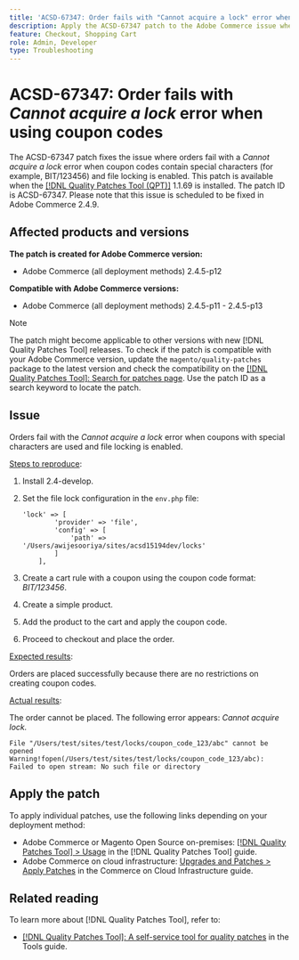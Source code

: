 ```yaml
---
title: 'ACSD-67347: Order fails with "Cannot acquire a lock" error when using coupon codes'
description: Apply the ACSD-67347 patch to the Adobe Commerce issue where orders fail with a “Cannot acquire a lock” error when coupon codes contain special characters (for example, BIT/123456) and file locking is enabled.
feature: Checkout, Shopping Cart
role: Admin, Developer
type: Troubleshooting
---
```


# ACSD-67347: Order fails with *Cannot acquire a lock* error when using coupon codes

The ACSD-67347 patch fixes the issue where orders fail with a *Cannot acquire a lock* error when coupon codes contain special characters (for example, BIT/123456) and file locking is enabled. This patch is available when the [[!DNL Quality Patches Tool (QPT)]](/help/tools/quality-patches-tool/quality-patches-tool-to-self-serve-quality-patches.md) 1.1.69 is installed. The patch ID is ACSD-67347. Please note that this issue is scheduled to be fixed in Adobe Commerce 2.4.9.

## Affected products and versions

**The patch is created for Adobe Commerce version:**

* Adobe Commerce (all deployment methods) 2.4.5-p12

**Compatible with Adobe Commerce versions:**

* Adobe Commerce (all deployment methods) 2.4.5-p11 - 2.4.5-p13

>[!NOTE]
>
>The patch might become applicable to other versions with new [!DNL Quality Patches Tool] releases. To check if the patch is compatible with your Adobe Commerce version, update the `magento/quality-patches` package to the latest version and check the compatibility on the [[!DNL Quality Patches Tool]: Search for patches page](https://experienceleague.adobe.com/tools/commerce-quality-patches/index.html). Use the patch ID as a search keyword to locate the patch.

## Issue

Orders fail with the *Cannot acquire a lock* error when coupons with special characters are used and file locking is enabled.

<u>Steps to reproduce</u>:

1. Install 2.4-develop.
1. Set the file lock configuration in the `env.php` file:
   
   ```
   'lock' => [
           'provider' => 'file',
           'config' => [
               'path' => '/Users/awijesooriya/sites/acsd15194dev/locks'
           ]
       ],
   ```

1. Create a cart rule with a coupon using the coupon code format: *BIT/123456*.
1. Create a simple product.
1. Add the product to the cart and apply the coupon code.
1. Proceed to checkout and place the order.

<u>Expected results</u>:

Orders are placed successfully because there are no restrictions on creating coupon codes.

<u>Actual results</u>:

The order cannot be placed. The following error appears: *Cannot acquire lock.*

```
File "/Users/test/sites/test/locks/coupon_code_123/abc" cannot be opened Warning!fopen(/Users/test/sites/test/locks/coupon_code_123/abc): Failed to open stream: No such file or directory
```

## Apply the patch

To apply individual patches, use the following links depending on your deployment method:

* Adobe Commerce or Magento Open Source on-premises: [[!DNL Quality Patches Tool] > Usage](/help/tools/quality-patches-tool/usage.md) in the [!DNL Quality Patches Tool] guide.
* Adobe Commerce on cloud infrastructure: [Upgrades and Patches > Apply Patches](https://experienceleague.adobe.com/docs/commerce-cloud-service/user-guide/develop/upgrade/apply-patches.html) in the Commerce on Cloud Infrastructure guide.

## Related reading

To learn more about [!DNL Quality Patches Tool], refer to:

* [[!DNL Quality Patches Tool]: A self-service tool for quality patches](/help/tools/quality-patches-tool/quality-patches-tool-to-self-serve-quality-patches.md) in the Tools guide.
